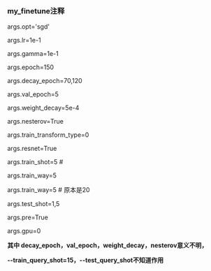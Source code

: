### my_finetune注释



args.opt='sgd'

args.lr=1e-1

args.gamma=1e-1

args.epoch=150

args.decay_epoch=70,120

args.val_epoch=5

args.weight_decay=5e-4

args.nesterov=True

args.train_transform_type=0

args.resnet=True

args.train_shot=5 # 

args.train_way=5

args.train_way=5 # 原本是20

args.test_shot=1,5

args.pre=True

args.gpu=0

**其中  decay_epoch，val_epoch，weight_decay，nesterov意义不明，**

**--train_query_shot=15，--test_query_shot不知道作用**

